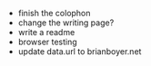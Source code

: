 - finish the colophon
- change the writing page?
- write a readme
- browser testing
- update data.url to brianboyer.net
